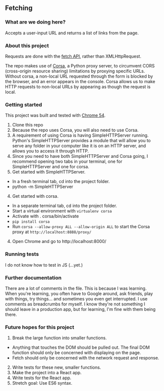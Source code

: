 ## Fetching

### What are we doing here?

Accepts a user-input URL and returns a list of links from the page.

### About this project

Requests are done with the [fetch API](https://developer.mozilla.org/en-US/docs/Web/API/Fetch_API/Using_Fetch), rather than XMLHttpRequest. 

The repo makes use of [Corsa](https://pypi.python.org/pypi/corsa), a Python proxy server, to circumvent CORS (cross-origin resource sharing) limitations by proxying specific URLs. Without corsa, a non-local URL requested through the form is blocked by the browser, and an error appears in the console. Corsa allows us to make HTTP requests to non-local URLs by appearing as though the request is local.

### Getting started

This project was built and tested with [Chrome 54](https://developers.google.com/web/updates/2016/10/nic54). 

1. Clone this repo
2. Because the repo uses Corsa, you will also need to use Corsa.
3. A requirement of using Corsa is having SimpleHTTPServer running. 
Python's SimpleHTTPServer provides a module that will allow you to serve
any folder in your computer like it is on an HTTP server, and allows
you to access it through HTTP.
4. Since you need to have both SimpleHTTPServer and Corsa going, I 
recommend opening two tabs in your terminal, one for SimpleHTTPServer 
and one for corsa.
4. Get started with SimpleHTTPServer.
  * In a fresh terminal tab, cd into the project folder. 
  * python -m SimpleHTTPServer
4. Get started with corsa.
  * In a separate terminal tab, cd into the project folder. 
  * Start a virtual environment with `virtualenv corsa`
  * Activate with . corsa/bin/activate
  * `pip install corsa`
  * Run `corsa --allow-proxy ALL --allow-origin ALL` to start the Corsa 
proxy at `http://localhost:8888/proxy/`
4. Open Chrome and go to http://localhost:8000/

### Running tests

I do not know how to test in JS (...yet.)

### Further documentation

There are a lot of comments in the file. This is because I was learning. 
When you're learning, you often have to Google around, ask friends, play
with things, try things... and sometimes you even get interrupted. I use
comments as breadcrumbs for myself. I know they're not something I should
leave in a production app, but for learning, I'm fine with them being
there. 

### Future hopes for this project

1. Break the large function into smaller functions.
  * Anything that touches the DOM should be pulled out. The final DOM
function should only be concerned with displaying on the page.
  * Fetch should only be concerned with the network request and response.
2. Write tests for these new, smaller functions.
3. Make the project into a React app.
4. Write tests for the React app.
5. Stretch goal: Use ES6 syntax. 

